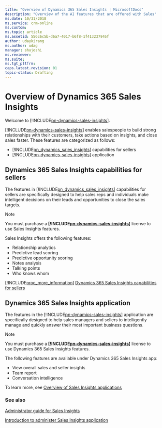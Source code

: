 ```yaml
---
title: "Overview of Dynamics 365 Sales Insights | MicrosoftDocs"
description: "Overview of the AI features that are offered with Sales"
ms.date: 10/31/2018
ms.service: crm-online
ms.custom: 
ms.topic: article
ms.assetid: 556c6c5b-d6a7-4017-b6f8-1f413237946f
author: udaykirang
ms.author: udag
manager: shujoshi
ms.reviewer: 
ms.suite: 
ms.tgt_pltfrm: 
caps.latest.revision: 01
topic-status: Drafting
---
```

# Overview of Dynamics 365 Sales Insights

Welcome to [!INCLUDE[pn-dynamics-sales-insights](../includes/pn-dynamics-sales-insights.md)].

[!INCLUDE[pn-dynamics-sales-insights](../includes/pn-dynamics-sales-insights.md)] enables salespeople to build strong relationships with their customers, take actions based on insights, and close sales faster. These features are categorized as follows:

- [!INCLUDE[pn_dynamics_sales_insights](../includes/pn-dynamics-sales-insights.md)] capabilities for sellers
- [!INCLUDE[pn-dynamics-sales-insights](../includes/pn-dynamics-sales-insights.md)] application

## Dynamics 365 Sales Insights capabilities for sellers

The features in [!INCLUDE[pn_dynamics_sales_insights](../includes/pn-dynamics-sales-insights.md)] capabilities for sellers are specifically designed to help sales reps and individuals make intelligent decisions on their leads and opportunities to close the sales targets. 

> [!NOTE]
> You must purchase a **[!INCLUDE[pn-dynamics-sales-insights](../includes/pn-dynamics-sales-insights.md)]** license to use Sales Insights features.

Sales Insights offers the following features:

- Relationship analytics
- Predictive lead scoring
- Predictive opportunity scoring
- Notes analysis
- Talking points
- Who knows whom

[!INCLUDE[proc_more_information](../includes/proc-more-information.md)] [Dynamics 365 Sales Insights capabilities for sellers](dynamics-365-ai-for-sales.md)

## Dynamics 365 Sales Insights application

The features in the [!INCLUDE[pn-dynamics-sales-insights](../includes/pn-dynamics-sales-insights.md)] application are specifically designed to help sales managers and sellers to intelligently manage and quickly answer their most important business questions.

> [!NOTE]
> You must purchase a **[!INCLUDE[pn-dynamics-sales-insights](../includes/pn-dynamics-sales-insights.md)]** license to use Dynamics 365 Sales Insights features.

The following features are available under Dynamics 365 Sales Insights app:  

- View overall sales and seller insights
- Team report
- Conversation intelligence

To learn more, see [Overview of Sales Insights applications](dynamics365-sales-insights-app.md)

### See also

[Administrator guide for Sales Insights](../sales/configure-enable-dynamics-365-ai-sales.md)

[Introduction to administer Sales Insights application](intro-admin-guide-sales-insights-app.md)
